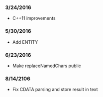 ### 3/24/2016
 + C++11 improvements

### 5/30/2016
 + Add ENTITY

### 6/23/2016
 + Make replaceNamedChars public

### 8/14/2106
 + Fix CDATA parsing and store result in text
